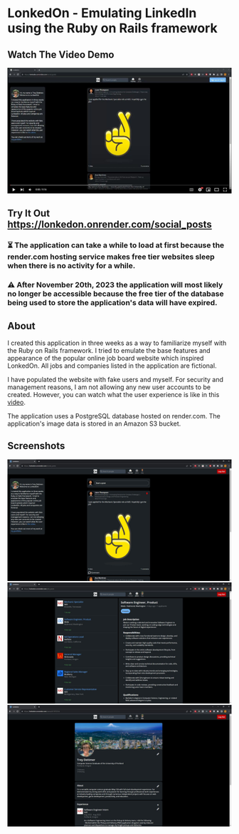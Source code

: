 # LonkedOn - Emulating LinkedIn using the Ruby on Rails framework

## Watch The Video Demo
[![Video Demo](screenshots/LonkedOn-video-screenshot.JPG)](https://www.youtube.com/watch?v=40PpYuyoNvs)
## Try It Out https://lonkedon.onrender.com/social_posts
### :hourglass_flowing_sand: The application can take a while to load at first because the render.com hosting service makes free tier websites sleep when there is no activity for a while.
### :warning: After November 20th, 2023 the application will most likely no longer be accessible because the free tier of the database being used to store the application's data will have expired.


## About
I created this application in three weeks as a way to familiarize myself with the Ruby on Rails framework. I tried to emulate the base features and appearance of the popular online job board website which inspired LonkedOn. All jobs and companies listed in the application are fictional.

I have populated the website with fake users and myself. For security and management reasons, I am not allowing any new user accounts to be created. However, you can watch what the user experience is like in this [video](https://www.youtube.com/watch?v=40PpYuyoNvs).

The application uses a PostgreSQL database hosted on render.com. The application's image data is stored in an Amazon S3 bucket.

## Screenshots
![Screenshot1](screenshots/LonkedOn-screenshot1.JPG)
![Screenshot2](screenshots/LonkedOn-screenshot2.JPG)
![Screenshot3](screenshots/LonkedOn-screenshot3.JPG)
